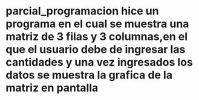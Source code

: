 # parcial_programacion hice un programa en el cual se muestra una matriz de 3 filas y 3 columnas,en el que el usuario debe de ingresar las cantidades y una vez ingresados los datos se muestra la grafica de la matriz en pantalla
